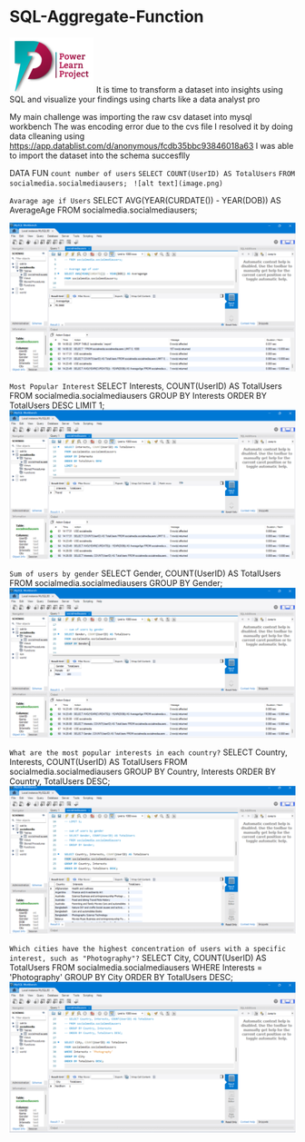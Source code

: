 # SQL-Aggregate-Function
![alt text](image-6.png)
It is time to transform a dataset into insights using SQL and visualize your findings using charts like a data analyst pro

My main challenge was importing the raw csv dataset into mysql workbench 
The was encoding error due to the cvs file 
I resolved it by doing data clleaning using https://app.datablist.com/d/anonymous/fcdb35bbc93846018a63
I was able to import the dataset into the schema succesflly

DATA FUN
``count number of users``
`SELECT COUNT(UserID) AS TotalUsers`
`FROM socialmedia.socialmediausers; `
`![alt text](image.png)`

`Avarage age if Users`
SELECT AVG(YEAR(CURDATE()) - YEAR(DOB)) AS AverageAge
FROM socialmedia.socialmediausers;

![alt text](image-1.png)

`Most Popular Interest`
SELECT Interests, COUNT(UserID) AS TotalUsers
FROM socialmedia.socialmediausers
GROUP BY Interests
ORDER BY TotalUsers DESC
LIMIT 1;
![alt text](image-2.png)

`Sum of users by gender`
SELECT Gender, COUNT(UserID) AS TotalUsers
FROM socialmedia.socialmediausers
GROUP BY Gender;
![alt text](image-3.png)

`What are the most popular interests in each country?`
SELECT Country, Interests, COUNT(UserID) AS TotalUsers
FROM socialmedia.socialmediausers
GROUP BY Country, Interests
ORDER BY Country, TotalUsers DESC;
![alt text](image-5.png)

`Which cities have the highest concentration of users with a specific interest, such as "Photography"?`
SELECT City, COUNT(UserID) AS TotalUsers
FROM socialmedia.socialmediausers
WHERE Interests = 'Photography'
GROUP BY City
ORDER BY TotalUsers DESC;
![alt text](image-4.png)
